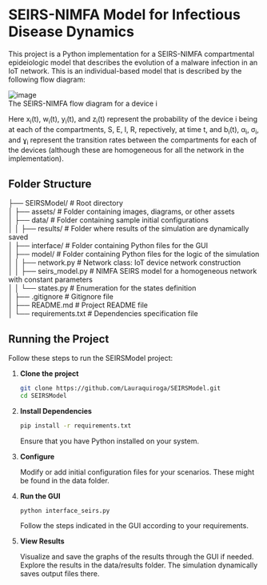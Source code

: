 # SEIRS-NIMFA Model for Infectious Disease Dynamics


This project is a Python implementation for a SEIRS-NIMFA compartmental epideiologic model that describes the evolution of a malware infection in an IoT network. This is an individual-based model that is described by the following flow diagram:

![image](https://github.com/Lauraquiroga/SEIRSModel/assets/60222757/9ee43e87-6c97-4d49-8347-b7c2caed4a1e)   
The SEIRS-NIMFA flow diagram for a device i

Here x<sub>i</sub>(t), w<sub>i</sub>(t), y<sub>i</sub>(t), and z<sub>i</sub>(t) represent the probability of the device i being at each of the compartments, S, E, I, R, repectively, at time t, and b<sub>i</sub>(t), α<sub>i</sub>, σ<sub>i</sub>, and ɣ<sub>i</sub> represent the transition rates between the compartments for each of the devices (although these are homogeneous for all the network in the implementation). 

## Folder Structure

├── SEIRSModel/ # Root directory    
│ ├── assets/ # Folder containing images, diagrams, or other assets   
│ ├── data/ # Folder containing sample initial configurations     
│ │ ├── results/ # Folder where results of the simulation are dynamically saved     
│ ├── interface/ # Folder containing Python files for the GUI     
│ ├── model/ # Folder containing Python files for the logic of the simulation     
│ │ ├── network.py # Network class: IoT device network construction     
│ │ ├── seirs_model.py # NIMFA SEIRS model for a homogeneous network with constant parameters     
│ │ └── states.py # Enumeration for the states definition     
│ ├── .gitignore # Gitignore file     
│ ├── README.md # Project README file     
│ └── requirements.txt # Dependencies specification file  

## Running the Project

Follow these steps to run the SEIRSModel project:
1. **Clone the project**
   ```bash
   git clone https://github.com/Lauraquiroga/SEIRSModel.git
   cd SEIRSModel
   ```
2. **Install Dependencies**    
   ```bash
   pip install -r requirements.txt
   ```
   Ensure that you have Python installed on your system.    
3. **Configure**
   
   Modify or add initial configuration files for your scenarios. These might be found in the data folder.
   
4. **Run the GUI**
   ```bash
   python interface_seirs.py     
   ```
   Follow the steps indicated in the GUI according to your requirements.
     
5. **View Results**

   Visualize and save the graphs of the results through the GUI if needed.    
   Explore the results in the data/results folder. The simulation dynamically saves output files there.
